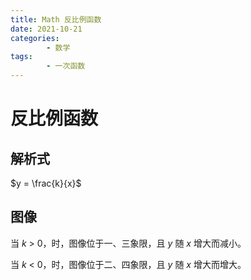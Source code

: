 ```yaml
---
title: Math 反比例函数
date: 2021-10-21
categories:
        - 数学
tags:
        - 一次函数
---
```


# 反比例函数

## 解析式

$y = \frac{k}{x}$

## 图像

当 $k$ > 0，时，图像位于一、三象限，且 $y$ 随 $x$ 增大而减小。

当 $k$ < 0，时，图像位于二、四象限，且 $y$ 随 $x$ 增大而增大。
